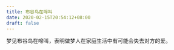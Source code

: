 ```yaml
---
title: 布谷鸟在啼叫
date: 2020-02-15T20:54:12+08:00
draft: false
---
```


梦见布谷鸟在啼叫，表明做梦人在家庭生活中有可能会失去对方的爱。

